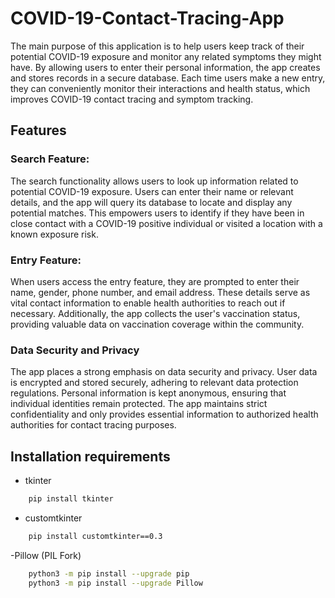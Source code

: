 # COVID-19-Contact-Tracing-App

The main purpose of this application is to help users keep track of their potential COVID-19 exposure and monitor any related symptoms they might have. By allowing users to enter their personal information, the app creates and stores records in a secure database. Each time users make a new entry, they can conveniently monitor their interactions and health status, which improves COVID-19 contact tracing and symptom tracking.


## Features
### Search Feature:
The search functionality allows users to look up information related to potential COVID-19 exposure. Users can enter their name or relevant details, and the app will query its database to locate and display any potential matches. This empowers users to identify if they have been in close contact with a COVID-19 positive individual or visited a location with a known exposure risk.
### Entry Feature:
When users access the entry feature, they are prompted to enter their name, gender, phone number, and email address. These details serve as vital contact information to enable health authorities to reach out if necessary. Additionally, the app collects the user's vaccination status, providing valuable data on vaccination coverage within the community.

### Data Security and Privacy
The app places a strong emphasis on data security and privacy. User data is encrypted and stored securely, adhering to relevant data protection regulations. Personal information is kept anonymous, ensuring that individual identities remain protected. The app maintains strict confidentiality and only provides essential information to authorized health authorities for contact tracing purposes.

## Installation requirements

- tkinter


```bash
    pip install tkinter
```

- customtkinter


```bash
    pip install customtkinter==0.3
```
-Pillow (PIL Fork)
```bash
    python3 -m pip install --upgrade pip
    python3 -m pip install --upgrade Pillow
```
